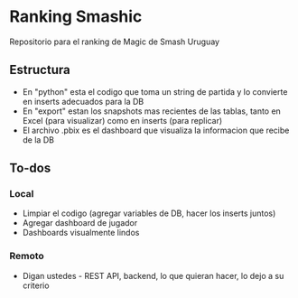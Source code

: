 # Ranking Smashic
Repositorio para el ranking de Magic de Smash Uruguay

## Estructura
- En "python" esta el codigo que toma un string de partida y lo convierte en inserts adecuados para la DB
- En "export" estan los snapshots mas recientes de las tablas, tanto en Excel (para visualizar) como en inserts (para replicar)
- El archivo .pbix es el dashboard que visualiza la informacion que recibe de la DB

## To-dos
### Local
- Limpiar el codigo (agregar variables de DB, hacer los inserts juntos)
- Agregar dashboard de jugador
- Dashboards visualmente lindos

### Remoto
- Digan ustedes - REST API, backend, lo que quieran hacer, lo dejo a su criterio
